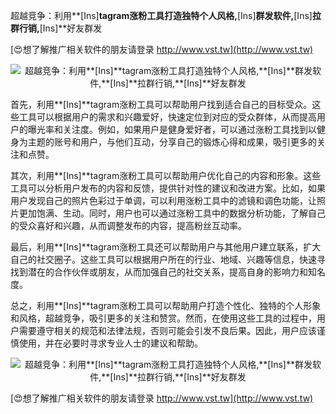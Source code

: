 超越竞争：利用**[Ins]**tagram涨粉工具打造独特个人风格,**[Ins]**群发软件,**[Ins]**拉群行销,**[Ins]**好友群发

[😍想了解推广相关软件的朋友请登录 http://www.vst.tw](http://www.vst.tw)

 <center><img src="https://vst.tw/MP4/tuiguang/png/0.png" alt="超越竞争：利用**[Ins]**tagram涨粉工具打造独特个人风格,**[Ins]**群发软件,**[Ins]**拉群行销,**[Ins]**好友群发"></center>

首先，利用**[Ins]**tagram涨粉工具可以帮助用户找到适合自己的目标受众。这些工具可以根据用户的需求和兴趣爱好，快速定位到对应的受众群体，从而提高用户的曝光率和关注度。例如，如果用户是健身爱好者，可以通过涨粉工具找到以健身为主题的账号和用户，与他们互动，分享自己的锻炼心得和成果，吸引更多的关注和点赞。

其次，利用**[Ins]**tagram涨粉工具可以帮助用户优化自己的内容和形象。这些工具可以分析用户发布的内容和反馈，提供针对性的建议和改进方案。比如，如果用户发现自己的照片色彩过于单调，可以利用涨粉工具中的滤镜和调色功能，让照片更加饱满、生动。同时，用户也可以通过涨粉工具中的数据分析功能，了解自己的受众喜好和兴趣，从而调整发布的内容，提高粉丝互动率。

最后，利用**[Ins]**tagram涨粉工具还可以帮助用户与其他用户建立联系，扩大自己的社交圈子。这些工具可以根据用户所在的行业、地域、兴趣等信息，快速寻找到潜在的合作伙伴或朋友，从而加强自己的社交关系，提高自身的影响力和知名度。

总之，利用**[Ins]**tagram涨粉工具可以帮助用户打造个性化、独特的个人形象和风格，超越竞争，吸引更多的关注和赞赏。然而，在使用这些工具的过程中，用户需要遵守相关的规范和法律法规，否则可能会引发不良后果。因此，用户应该谨慎使用，并在必要时寻求专业人士的建议和帮助。

 <center><img src="https://vst.tw/MP4/tuiguang/png/4.png" alt="超越竞争：利用**[Ins]**tagram涨粉工具打造独特个人风格,**[Ins]**群发软件,**[Ins]**拉群行销,**[Ins]**好友群发"></center>

[😍想了解推广相关软件的朋友请登录 http://www.vst.tw](http://www.vst.tw)



